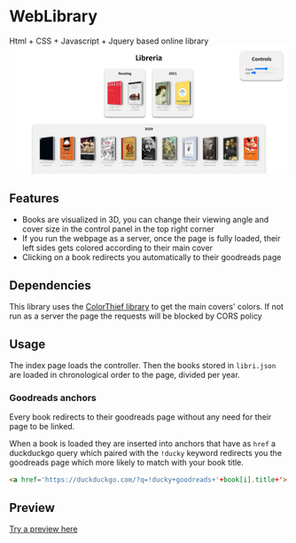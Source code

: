 # WebLibrary
Html + CSS + Javascript + Jquery based online library 
![Preview](https://github.com/frephs/WebLibrary/blob/main/preview.png)

## Features 
- Books are visualized in 3D, you can change their viewing angle and cover size in the control panel in the top right corner 
- If you run the webpage as a server, once the page is fully loaded, their left sides gets colored according to their main cover
- Clicking on a book redirects you automatically to their goodreads page
## Dependencies
This library uses the [ColorThief library](https://lokeshdhakar.com/projects/color-thief/) to get the main covers' colors. If not run as a server the page the requests will be blocked by CORS policy
## Usage
The index page loads the controller. Then the books stored in `libri.json` are loaded in chronological order to the page, divided per year.
### Goodreads anchors
Every book redirects to their goodreads page without any need for their page to be linked. 

When a book is loaded they are inserted into anchors that have as `href` a duckduckgo query which paired with the `!ducky` keyword redirects you the goodreads page which more likely to match with your book title.  
```HTML
<a href='https://duckduckgo.com/?q=!ducky+goodreads+'+book[i].title+'>
```
## Preview 
[Try a preview here](http://htmlpreview.github.io/?https://github.com/frephs/WebLibrary/blob/main/libreria.html) 

